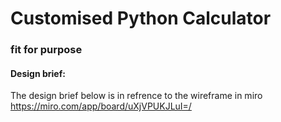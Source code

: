 # Customised Python Calculator
### fit for purpose

#### Design brief:

The design brief below is in refrence to the wireframe in miro
https://miro.com/app/board/uXjVPUKJLuI=/
